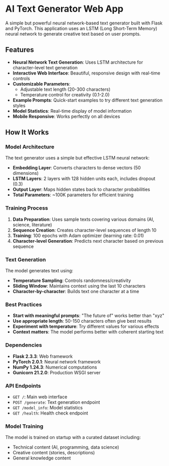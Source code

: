 #  AI Text Generator Web App

A simple but powerful neural network-based text generator built with Flask and PyTorch. This application uses an LSTM (Long Short-Term Memory) neural network to generate creative text based on user prompts.

##  Features

- **Neural Network Text Generation**: Uses LSTM architecture for character-level text generation
- **Interactive Web Interface**: Beautiful, responsive design with real-time controls
- **Customizable Parameters**: 
  - Adjustable text length (20-300 characters)
  - Temperature control for creativity (0.1-2.0)
- **Example Prompts**: Quick-start examples to try different text generation styles
- **Model Statistics**: Real-time display of model information
- **Mobile Responsive**: Works perfectly on all devices

##  How It Works

### Model Architecture

The text generator uses a simple but effective LSTM neural network:

- **Embedding Layer**: Converts characters to dense vectors (50 dimensions)
- **LSTM Layers**: 2 layers with 128 hidden units each, includes dropout (0.3)
- **Output Layer**: Maps hidden states back to character probabilities
- **Total Parameters**: ~100K parameters for efficient training

### Training Process

1. **Data Preparation**: Uses sample texts covering various domains (AI, science, literature)
2. **Sequence Creation**: Creates character-level sequences of length 10
3. **Training**: 100 epochs with Adam optimizer (learning rate: 0.01)
4. **Character-level Generation**: Predicts next character based on previous sequence

### Text Generation

The model generates text using:
- **Temperature Sampling**: Controls randomness/creativity
- **Sliding Window**: Maintains context using the last 10 characters
- **Character-by-character**: Builds text one character at a time

### Best Practices

- **Start with meaningful prompts**: "The future of" works better than "xyz"
- **Use appropriate length**: 50-150 characters often give best results
- **Experiment with temperature**: Try different values for various effects
- **Context matters**: The model performs better with coherent starting text


### Dependencies

- **Flask 2.3.3**: Web framework
- **PyTorch 2.0.1**: Neural network framework
- **NumPy 1.24.3**: Numerical computations
- **Gunicorn 21.2.0**: Production WSGI server

### API Endpoints

- `GET /`: Main web interface
- `POST /generate`: Text generation endpoint
- `GET /model_info`: Model statistics
- `GET /health`: Health check endpoint

### Model Training

The model is trained on startup with a curated dataset including:
- Technical content (AI, programming, data science)
- Creative content (stories, descriptions)
- General knowledge content

